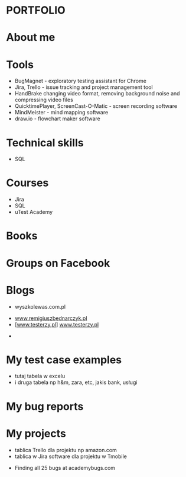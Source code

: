# PORTFOLIO

# About me

# Tools
* BugMagnet - exploratory testing assistant for Chrome
* Jira, Trello - issue tracking and project management tool
* HandBrake changing video format, removing background noise and compressing video files
* QuicktimePlayer, ScreenCast-O-Matic - screen recording software
* MindMeister - mind mapping software
* draw.io - flowchart maker software

# Technical skills
* SQL
# Courses
* Jira
* SQL
* uTest Academy

# Books

# Groups on Facebook

# Blogs
- wyszkolewas.com.pl
* www.remigiuszbednarczyk.pl
* [www.testerzy.pl] www.testerzy.pl
- 
# My test case examples
* tutaj tabela w excelu 
* i druga tabela np h&m, zara, etc, jakis bank, usługi
# My bug reports

# My projects
* tablica Trello dla projektu np amazon.com
* tablica w Jira software dla projektu w Tmobile

- Finding all 25 bugs at academybugs.com

